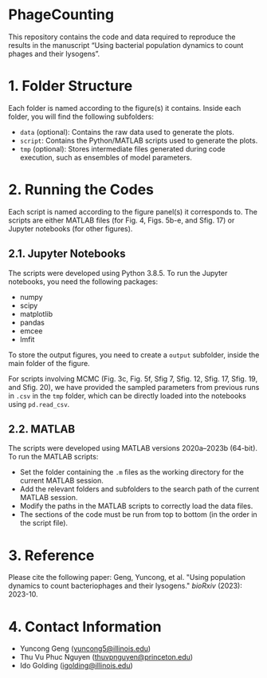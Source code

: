 # PhageCounting
This repository contains the code and data required to reproduce the results in the manuscript “Using bacterial population dynamics to count phages and their lysogens”.

# 1. Folder Structure
Each folder is named according to the figure(s) it contains. Inside each folder, you will find the following subfolders:

* `data` (optional): Contains the raw data used to generate the plots.
* `script`: Contains the Python/MATLAB scripts used to generate the plots.
* `tmp` (optional): Stores intermediate files generated during code execution, such as ensembles of model parameters.

# 2. Running the Codes
Each script is named according to the figure panel(s) it corresponds to. The scripts are either MATLAB files (for Fig. 4, Figs. 5b-e, and Sfig. 17) or Jupyter notebooks (for other figures).

## 2.1. Jupyter Notebooks
The scripts were developed using Python 3.8.5. To run the Jupyter notebooks, you need the following packages:

* numpy
* scipy
* matplotlib
* pandas
* emcee
* lmfit

To store the output figures, you need to create a `output` subfolder, inside the main folder of the figure. 

For scripts involving MCMC (Fig. 3c, Fig. 5f, Sfig 7, Sfig. 12, Sfig. 17, Sfig. 19, and Sfig. 20), we have provided the sampled parameters from previous runs in `.csv` in the `tmp` folder, which can be directly loaded into the notebooks using `pd.read_csv`.

## 2.2. MATLAB
The scripts were developed using MATLAB versions 2020a–2023b (64-bit). To run the MATLAB scripts:

* Set the folder containing the `.m` files as the working directory for the current MATLAB session.
* Add the relevant folders and subfolders to the search path of the current MATLAB session.
* Modify the paths in the MATLAB scripts to correctly load the data files.
* The sections of the code must be run from top to bottom (in the order in the script file). 

# 3. Reference
Please cite the following paper:
Geng, Yuncong, et al. "Using population dynamics to count bacteriophages and their lysogens." *bioRxiv* (2023): 2023-10.

# 4. Contact Information
- Yuncong Geng (yuncong5@illinois.edu)
- Thu Vu Phuc Nguyen (thuvpnguyen@princeton.edu)
- Ido Golding (igolding@illinois.edu)
